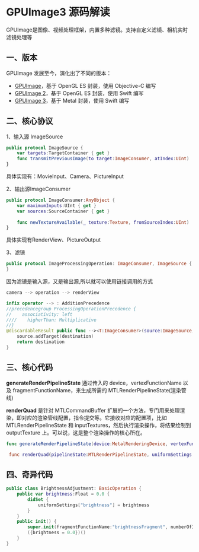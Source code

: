 # GPUImage3 源码解读

GPUImage是图像、视频处理框架，内置多种滤镜。支持自定义滤镜、相机实时滤镜处理等

## 一、版本

GPUImage 发展至今，演化出了不同的版本：

- [GPUImage](https://github.com/BradLarson/GPUImage)，基于 OpenGL ES 封装，使用 Objective-C 编写
- [GPUImage 2](https://github.com/BradLarson/GPUImage2)，基于 OpenGL ES 封装，使用 Swift 编写
- [GPUImage 3](https://github.com/BradLarson/GPUImage3)，基于 Metal 封装，使用 Swift 编写

## 二、核心协议

1、输入源 ImageSource

```swift
public protocol ImageSource {
    var targets:TargetContainer { get }
    func transmitPreviousImage(to target:ImageConsumer, atIndex:UInt)
}

```

具体实现有：MovieInput、Camera、PictureInput

2、输出源ImageConsumer

```swift
public protocol ImageConsumer:AnyObject {
    var maximumInputs:UInt { get }
    var sources:SourceContainer { get }
    
    func newTextureAvailable(_ texture:Texture, fromSourceIndex:UInt)
}
```

具体实现有RenderView、PictureOutput

3、滤镜

```swift
public protocol ImageProcessingOperation: ImageConsumer, ImageSource {
}
```

因为滤镜是输入源，又是输出源,所以就可以使用链接调用的方式

```swift
camera --> operation --> renderView

infix operator --> : AdditionPrecedence
//precedencegroup ProcessingOperationPrecedence {
//    associativity: left
////    higherThan: Multiplicative
//}
@discardableResult public func --><T:ImageConsumer>(source:ImageSource, destination:T) -> T {
    source.addTarget(destination)
    return destination
}
```



## 三、核心代码

**generateRenderPipelineState** 通过传入的 device，vertexFunctionName 以及 fragmentFunctionName，来生成所需的 MTLRenderPipelineState(渲染管线)

**renderQuad** 是针对 MTLCommandBuffer 扩展的一个方法，专门用来处理渲染，即对应的渲染管线配置，指令提交等。它接收对应的配置项，比如 MTLRenderPipelineState 和 inputTextures，然后执行渲染操作，将结果绘制到 outputTexture 上。可以说，这是整个渲染操作的核心所在。

```swift
func generateRenderPipelineState(device:MetalRenderingDevice, vertexFunctionName:String, fragmentFunctionName:String, operationName:String) -> (MTLRenderPipelineState, [String:(Int, MTLDataType)]) { }

 func renderQuad(pipelineState:MTLRenderPipelineState, uniformSettings:ShaderUniformSettings? = nil, inputTextures:[UInt:Texture], useNormalizedTextureCoordinates:Bool = true, imageVertices:[Float] = standardImageVertices, outputTexture:Texture, outputOrientation:ImageOrientation = .portrait) { }
```

## 四、奇异代码

```swift
public class BrightnessAdjustment: BasicOperation {
    public var brightness:Float = 0.0 {
        didSet {
            uniformSettings["brightness"] = brightness
        }
    }
    public init() {
        super.init(fragmentFunctionName:"brightnessFragment", numberOfInputs:1)
        ({brightness = 0.0})()
    }
}

```



## 



